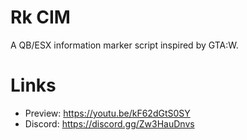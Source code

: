 # Rk CIM
A QB/ESX information marker script inspired by GTA:W.

# Links
- Preview: https://youtu.be/kF62dGtS0SY
- Discord: https://discord.gg/Zw3HauDnvs
